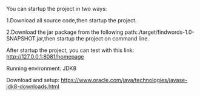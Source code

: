 You can startup the project in two ways:

1.Download all source code,then startup the project.

2.Download the jar package from the following path:./target/findwords-1.0-SNAPSHOT.jar,then startup the project on command line.

After startup the project, you can test with this link: http://127.0.0.1:8081/homepage

Running environment: JDK8

Download and setup:
https://www.oracle.com/java/technologies/javase-jdk8-downloads.html


